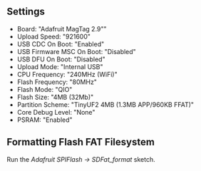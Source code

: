 ## Settings

- Board: "Adafruit MagTag 2.9""
- Upload Speed: "921600"
- USB CDC On Boot: "Enabled"
- USB Firmware MSC On Boot: "Disabled"
- USB DFU On Boot: "Disabled"
- Upload Mode: "Internal USB"
- CPU Frequency: "240MHz (WiFi)"
- Flash Frequency: "80MHz"
- Flash Mode: "QIO"
- Flash Size: "4MB (32Mb)"
- Partition Scheme: "TinyUF2 4MB (1.3MB APP/960KB FFAT)"
- Core Debug Level: "None"
- PSRAM: "Enabled"

## Formatting Flash FAT Filesystem

Run the *Adafruit SPIFlash -> SDFat_format* sketch.

